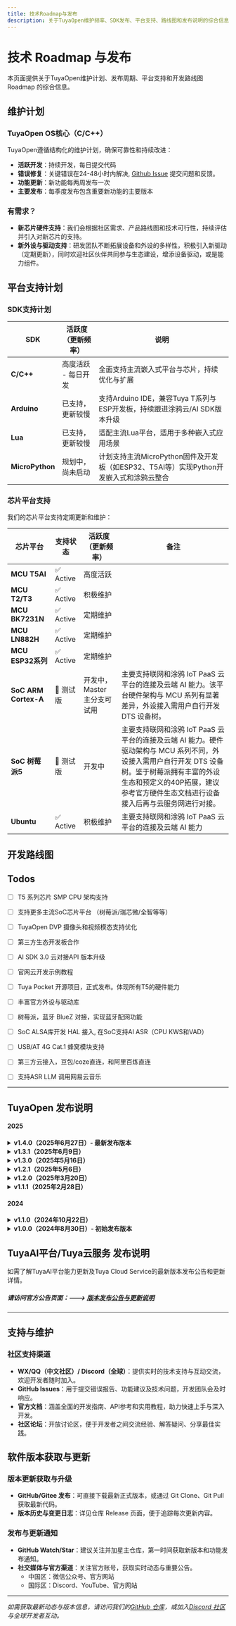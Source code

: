 ```yaml
---
title: 技术Roadmap与发布
description: 关于TuyaOpen维护频率、SDK发布、平台支持、路线图和发布说明的综合信息
---
```


# 技术 Roadmap 与发布

本页面提供关于TuyaOpen维护计划、发布周期、平台支持和开发路线图 Roadmap 的综合信息。

## 维护计划

### TuyaOpen OS核心（C/C++）

TuyaOpen遵循结构化的维护计划，确保可靠性和持续改进：

- **活跃开发**：持续开发，每日提交代码
- **错误修复**：关键错误在24-48小时内解决, [Github Issue](https://github.com/tuya/TuyaOpen/issues) 提交问题和反馈。
- **功能更新**：新功能每两周发布一次
- **主要发布**：每季度发布包含重要新功能的主要版本
### 有需求？
- **新芯片硬件支持**：我们会根据社区需求、产品路线图和技术可行性，持续评估并引入对新芯片的支持。
- **新外设与驱动支持**：研发团队不断拓展设备和外设的多样性，积极引入新驱动（定期更新），同时欢迎社区伙伴共同参与生态建设，增添设备驱动，或是能力组件。


## 平台支持计划

### SDK支持计划

| SDK             | 活跃度（更新频率）     | 说明 |
|-----------------|------------------------|------|
| **C/C++**       | 高度活跃 - 每日开发     | 全面支持主流嵌入式平台与芯片，持续优化与扩展 |
| **Arduino**     | 已支持，更新较慢        | 支持Arduino IDE，兼容Tuya T系列与ESP开发板，持续跟进涂鸦云/AI SDK版本升级 |
| **Lua**         | 已支持，更新较慢        | 适配主流Lua平台，适用于多种嵌入式应用场景 |
| **MicroPython** | 规划中，尚未启动        | 计划支持主流MicroPython固件及开发板（如ESP32、T5AI等）实现Python开发嵌入式和涂鸦云整合 |

### 芯片平台支持

我们的芯片平台支持定期更新和维护：

| 芯片平台         | 支持状态   | 活跃度（更新频率）     | 备注 |
|------------------|------------|------------------------|-------|
| **MCU T5AI**         | ✅ Active    | 高度活跃               | |
| **MCU T2/T3**        | ✅ Active    | 积极维护               | |
| **MCU BK7231N**      | ✅ Active    | 定期维护               | |
| **MCU LN882H**       | ✅ Active    | 定期维护               | |
| **MCU ESP32系列**    | ✅ Active    | 定期维护               | |
| **SoC ARM Cortex-A** | 🚧 测试版  | 开发中，Master 主分支可试用 | 主要支持联网和涂鸦 IoT PaaS 云平台的连接及云端 AI 能力。该平台硬件架构与 MCU 系列有显著差异，外设接入需用户自行开发 DTS 设备树。|
| **SoC 树莓派5**      | 🚧 测试版  | 开发中 | 主要支持联网和涂鸦 IoT PaaS 云平台的连接及云端 AI 能力。硬件驱动架构与 MCU 系列不同，外设接入需用户自行开发 DTS 设备树。鉴于树莓派拥有丰富的外设生态和预定义的40P拓展，建议参考官方硬件生态文档进行设备接入后再与云服务网进行对接。|
| **Ubuntu**    | ✅ Active    | 积极维护               | 主要支持联网和涂鸦 IoT PaaS 云平台的连接及云端 AI 能力|


## 开发路线图
## Todos
- [ ] T5 系列芯片 SMP CPU 架构支持 
- [ ] 支持更多主流SoC芯片平台 （树莓派/瑞芯微/全智等等）
- [ ] TuyaOpen DVP 摄像头和视频模态支持优化
- [ ] 第三方生态开发板合作
- [ ] AI SDK 3.0 云对接API 版本升级
- [ ] 官网云开发示例教程
- [ ] Tuya Pocket 开源项目，正式发布。体现所有T5的硬件能力
- [ ] 丰富官方外设与驱动库
- [ ] 树莓派，蓝牙 BlueZ 对接，实现蓝牙配网功能
- [ ] SoC ALSA库开发 HAL 接入, 在SoC支持AI ASR（CPU KWS和VAD）
- [ ] USB/AT 4G Cat.1 蜂窝模块支持
- [ ] 第三方云接入，豆包/coze直连，和阿里百炼直连
- [ ] 支持ASR LLM 调用网易云音乐


---

## TuyaOpen 发布说明

#### **2025**

<details>
<summary><strong>v1.4.0（2025年6月27日）- 最新发布版本</strong></summary>

**构建系统与跨平台支持：**
- 实现基于Python的构建系统架构，增强跨平台兼容性
- 扩展T5AI和ESP32芯片系列在Linux、Windows和macOS平台的支持
- 引入全面的构建自动化和依赖管理

**显示与图形引擎：**
- 升级LVGL图形库至9.1.0版本，解决GIF播放性能问题
- 实现屏幕旋转功能，支持硬件加速
- 增强显示驱动架构，支持QSPI和MCU8080接口
- 集成三款新显示驱动：SPI ST7305、QSPI ST7735S和MCU8080_ST7796
- 优化单色显示驱动兼容性，适用于嵌入式应用

**硬件集成与驱动：**
- 优化IO扩展芯片XL9555驱动性能和可靠性
- 增强DNESP32-BOX ES8311和NS4168开发板的硬件兼容性
- 解决ESP32平台编译警告，提升代码质量

**AI应用与用户界面：**
- 发布双眼屏情绪机器人应用，具备先进AI功能
- 增强chat_bot用户界面，优化情感显示和交互模式

**技术改进：**
- 重构编译系统架构，提升可维护性
- 实现全面的错误处理和日志记录机制
- 增强内存管理和资源优化

</details>

<details>
<summary><strong>v1.3.1（2025年6月9日）</strong></summary>

**AI应用与机器人技术：**
- 集成Otto机器人AI应用，具备先进运动控制算法
- 增强AI语音交互，改进中断处理和响应准确性

**开发工具与环境：**
- 实现TuyaOpen和平台诊断的综合日志系统
- 引入T5AI/ESP32开发板专用产品ID（PID）
- 发布基于Docker的构建环境，确保一致的开发工作流程
- 添加授权码烧录功能，实现安全设备配置

**硬件集成与性能：**
- 集成LED外设驱动组件，具备先进控制功能
- 优化示例项目编译方法，提升构建效率
- 增强ESP32 AI/IoT构建系统兼容性和稳定性
- 改进ESP32/T5AI显示渲染性能和视觉质量
- 微调ESP32-S3开发板的音频处理算法

**系统架构：**
- 简化构建流程，增强依赖管理
- 改进错误报告和调试功能
- 增强跨平台兼容性和可移植性

</details>

<details>
<summary><strong>v1.3.0（2025年5月16日）</strong></summary>

**AI平台与多模态功能：**
- 集成Tuya.AI 2.0平台，增强语音和视频交互的多模态处理能力
- 实现ESP32S3与Tuya.AI云服务的集成，提供先进AI功能
- 优化交互响应时间和处理效率

**硬件平台支持：**
- 扩展T5AI开发板支持：T5AI_Board、T5AI_EVB和T5AI_MOJI
- 集成四款ESP32S3开发板：ESP32面包板、正点原子ESP32S3_BOX、waveshare esp32 1.8 AMOLED、星智cube 0.96 OLED
- 增强硬件抽象层，提升设备兼容性

**应用集成与用户体验：**
- 解决ESP32 Tuya云IoT应用与AI应用的兼容性问题
- 增强your_chat_bot语音交互体验，提升响应准确性和延迟
- 升级your_chat_bot用户界面，支持表情显示和增强视觉反馈
- 实现关键词唤醒和中断处理，支持自然对话流程

**系统架构：**
- 改进应用隔离和资源管理
- 增强跨平台兼容性和可移植性
- 优化内存使用和性能指标

</details>

<details>
<summary><strong>v1.2.1（2025年5月6日）</strong></summary>

**平台集成：**
- 实现全面的ESP32S3平台支持，优化性能表现
- 增强硬件抽象层，提升设备兼容性

**AI应用优化：**
- 针对T5AI平台架构优化your_chat_bot应用
- 改进AI处理效率和响应准确性

**系统改进：**
- 增强跨平台兼容性和稳定性
- 改进资源管理和内存优化

</details>

<details>
<summary><strong>v1.2.0（2025年3月20日）</strong></summary>

**AI平台集成：**
- 集成Tuya.AI支持，为your_chat_bot AI应用提供支持
- 实现先进的自然语言处理功能

**图形与显示框架：**
- 为T5AI平台集成LVGL图形库演示
- 增强视觉渲染功能和用户界面组件

**开发框架：**
- 改进应用开发工具和API
- 增强调试和分析功能

</details>

<details>
<summary><strong>v1.1.1（2025年2月28日）</strong></summary>

**音频与多媒体支持：**
- 为T5AI_Board实现全面的音频采集和播放功能
- 集成先进的音频处理算法和编解码器支持

**显示与触摸界面：**
- 添加SPI-TFT屏幕驱动支持：ILI9341、ST7789和GC9A01
- 集成IIC触摸芯片驱动：GT911和CST816X，增强用户交互体验

**硬件集成：**
- 实现旋钮驱动组件，具备先进控制功能
- 为T3平台集成LVGL组件和示例
- 扩展BK7231N和LN882H芯片架构支持

**开发工具与安全：**
- 更新TOS烧录工具，支持ESP32系列芯片烧录功能
- 升级编译工具Ninja，提升构建性能
- 添加HTTPS客户端示例，支持安全通信协议

</details>

#### **2024**

<details>
<summary><strong>v1.1.0（2024年10月22日）</strong></summary>

**平台支持与集成：**
- 实现全面的T5平台支持，优化性能表现
- 扩展ESP32/ESP32C3平台兼容性和功能集
- 集成PlatformIO开发环境，提升开发者体验

**安全与通信：**
- 升级TOS工具，增强安全功能和性能改进
- 更新TLS组件以支持mbedTLS v3.5，提升加密安全性

**开发框架：**
- 增强构建系统架构和依赖管理
- 改进跨平台兼容性和可移植性

</details>

<details>
<summary><strong>v1.0.0（2024年8月30日）- 初始发布版本</strong></summary>

**核心平台架构：**
- 实现基于TOS命令的编译系统，简化开发工作流程
- 建立T2/T3/Ubuntu平台支持，提供全面的硬件抽象

**开发框架：**
- 引入示例项目的独立编译方法
- 实现模块化架构，增强代码组织和可维护性

**连接性与云集成：**
- 集成全面的连接支持：Wi-Fi、蓝牙和有线连接模式
- 实现Tuya云集成，支持IoT设备管理和数据同步
- 添加板载许可证读取功能，实现安全设备认证

**系统基础：**
- 建立核心系统架构和API框架
- 实现全面的错误处理和日志记录机制

</details>


## TuyaAI平台/Tuya云服务 发布说明
如需了解TuyaAI平台能力更新及Tuya Cloud Service的最新版本发布公告和更新详情。  
##### 请访问官方公告页面：---> [版本发布公告与更新说明](https://developer.tuya.com/cn/docs/iot/announcement-update?id=Ka5o4ytv9ihvq)

---

## 支持与维护

### 社区支持渠道

- **WX/QQ（中文社区）/ Discord（全球）**：提供实时的技术支持与互动交流，欢迎开发者随时加入。
- **GitHub Issues**：用于提交错误报告、功能建议及技术问题，开发团队会及时响应。
- **官方文档**：涵盖全面的开发指南、API参考和实用教程，助力快速上手与深入开发。
- **社区论坛**：开放讨论区，便于开发者之间交流经验、解答疑问、分享最佳实践。

## 软件版本获取与更新

### 版本更新获取与升级

- **GitHub/Gitee 发布**：可直接下载最新正式版本，或通过 Git Clone、Git Pull 获取最新代码。
- **版本历史与变更日志**：详见仓库 Release 页面，便于追踪每次更新内容。

### 发布与更新通知

- **GitHub Watch/Star**：建议关注并加星主仓库，第一时间获取新版本和功能发布通知。
- **社交媒体与官方渠道**：关注官方账号，获取实时动态与重要公告。
    - 中国区：微信公众号、官方网站
    - 国际区：Discord、YouTube、官方网站

---

*如需获取最新动态与版本信息，请访问我们的[GitHub 仓库](https://github.com/tuya/TuyaOpen)，或加入[Discord 社区](https://discord.gg/cbGrBjx7)与全球开发者互动。*
